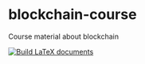 # blockchain-course
Course material about blockchain

[![Build LaTeX documents](https://github.com/spoto/blockchain-course/workflows/Build%20LaTeX%20documents/badge.svg)](https://github.com/spoto/blockchain-course/actions)
